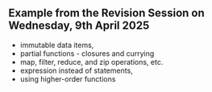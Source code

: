 ## Example from the Revision Session on Wednesday, 9th April 2025

+ immutable data items,
+ partial functions - closures and currying
+ map, filter, reduce, and zip operations, etc.
+ expression instead of statements,
+ using higher-order functions